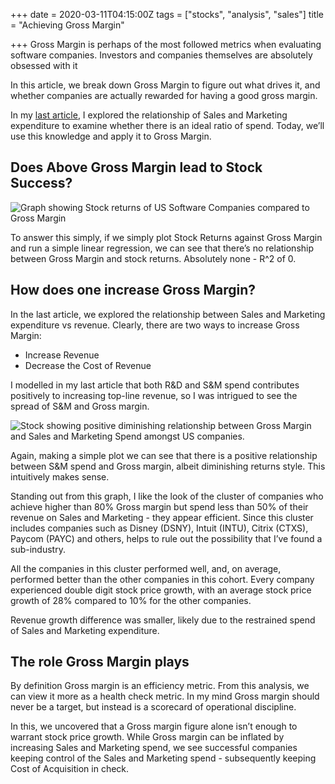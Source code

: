 +++
date = 2020-03-11T04:15:00Z
tags = ["stocks", "analysis", "sales"]
title = "Achieving Gross Margin"

+++
Gross Margin is perhaps of the most followed metrics when evaluating software companies. Investors and companies themselves are absolutely obsessed with it

In this article, we break down Gross Margin to figure out what drives it, and whether companies are actually rewarded for having a good gross margin.

In my [last article](https://jamesmalcolm.me/posts/balancing-research-and-sales-spend/), I explored the relationship of Sales and Marketing expenditure to examine whether there is an ideal ratio of spend. Today, we’ll use this knowledge and apply it to Gross Margin.

## **Does Above Gross Margin lead to Stock Success?**

![Graph showing Stock returns of US Software Companies compared to Gross Margin](/static/graphs/grossmargin-gm_byStockPrice-1.png)

To answer this simply, if we simply plot Stock Returns against Gross Margin and run a simple linear regression, we can see that there’s no relationship between Gross Margin and stock returns. Absolutely none - R^2 of 0.

## **How does one increase Gross Margin?**

In the last article, we explored the relationship between Sales and Marketing expenditure vs revenue. Clearly, there are two ways to increase Gross Margin:

* Increase Revenue
* Decrease the Cost of Revenue

I modelled in my last article that both R&D and S&M spend contributes positively to increasing top-line revenue, so I was intrigued to see the spread of S&M and Gross margin.

![Stock showing positive diminishing relationship between Gross Margin and Sales and Marketing Spend amongst US companies.](/static/graphs/grossmargin-snga_by_gm.png)

Again, making a simple plot we can see that there is a positive relationship between S&M spend and Gross margin, albeit diminishing returns style. This intuitively makes sense.

Standing out from this graph, I like the look of the cluster of companies who achieve higher than 80% Gross margin but spend less than 50% of their revenue on Sales and Marketing - they appear efficient. Since this cluster includes companies such as Disney (DSNY), Intuit (INTU), Citrix (CTXS), Paycom (PAYC) and others, helps to rule out the possibility that I’ve found a sub-industry.

All the companies in this cluster performed well, and, on average, performed better than the other companies in this cohort. Every company experienced double digit stock price growth, with an average stock price growth of 28% compared to 10% for the other companies.

Revenue growth difference was smaller, likely due to the restrained spend of Sales and Marketing expenditure.

## **The role Gross Margin plays**

By definition Gross margin is an efficiency metric. From this analysis, we can view it more as a health check metric. In my mind Gross margin should never be a target, but instead is a scorecard of operational discipline.

In this, we uncovered that a Gross margin figure alone isn’t enough to warrant stock price growth. While Gross margin can be inflated by increasing Sales and Marketing spend, we see successful companies keeping control of the Sales and Marketing spend - subsequently keeping Cost of Acquisition in check.